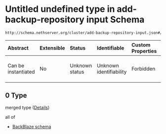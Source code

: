 # Untitled undefined type in add-backup-repository input Schema

```txt
http://schema.nethserver.org/cluster/add-backup-repository-input.json#/anyOf/0
```



| Abstract            | Extensible | Status         | Identifiable            | Custom Properties | Additional Properties | Access Restrictions | Defined In                                                                                            |
| :------------------ | :--------- | :------------- | :---------------------- | :---------------- | :-------------------- | :------------------ | :---------------------------------------------------------------------------------------------------- |
| Can be instantiated | No         | Unknown status | Unknown identifiability | Forbidden         | Allowed               | none                | [add-backup-repository-input.json\*](cluster/add-backup-repository-input.json "open original schema") |

## 0 Type

merged type ([Details](add-backup-repository-input-anyof-0.md))

all of

* [BackBlaze schema](add-backup-repository-input-anyof-0-allof-backblaze-schema.md "check type definition")
